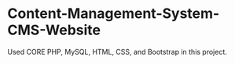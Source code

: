# Content-Management-System-CMS-Website
Used CORE PHP, MySQL, HTML, CSS, and Bootstrap in this project.
